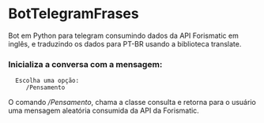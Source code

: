 # BotTelegramFrases
Bot em Python para telegram consumindo dados da API Forismatic em inglês, e traduzindo os dados para PT-BR usando a biblioteca translate.

### Inicializa a conversa com a mensagem: 
      Escolha uma opção:
         /Pensamento

O comando */Pensamento*, chama a classe consulta e retorna para o usuário uma mensagem aleatória consumida da API da Forismatic.
